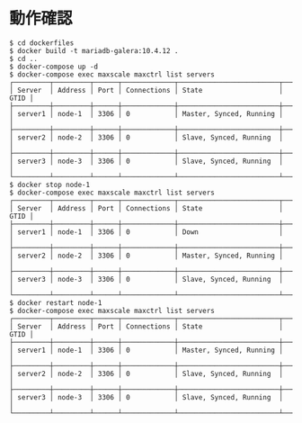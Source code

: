 # 動作確認

    $ cd dockerfiles
    $ docker build -t mariadb-galera:10.4.12 .
    $ cd ..
    $ docker-compose up -d
    $ docker-compose exec maxscale maxctrl list servers
    ┌─────────┬─────────┬──────┬─────────────┬─────────────────────────┬──────┐
    │ Server  │ Address │ Port │ Connections │ State                   │ GTID │
    ├─────────┼─────────┼──────┼─────────────┼─────────────────────────┼──────┤
    │ server1 │ node-1  │ 3306 │ 0           │ Master, Synced, Running │      │
    ├─────────┼─────────┼──────┼─────────────┼─────────────────────────┼──────┤
    │ server2 │ node-2  │ 3306 │ 0           │ Slave, Synced, Running  │      │
    ├─────────┼─────────┼──────┼─────────────┼─────────────────────────┼──────┤
    │ server3 │ node-3  │ 3306 │ 0           │ Slave, Synced, Running  │      │
    └─────────┴─────────┴──────┴─────────────┴─────────────────────────┴──────┘
    $ docker stop node-1
    $ docker-compose exec maxscale maxctrl list servers
    ┌─────────┬─────────┬──────┬─────────────┬─────────────────────────┬──────┐
    │ Server  │ Address │ Port │ Connections │ State                   │ GTID │
    ├─────────┼─────────┼──────┼─────────────┼─────────────────────────┼──────┤
    │ server1 │ node-1  │ 3306 │ 0           │ Down                    │      │
    ├─────────┼─────────┼──────┼─────────────┼─────────────────────────┼──────┤
    │ server2 │ node-2  │ 3306 │ 0           │ Master, Synced, Running │      │
    ├─────────┼─────────┼──────┼─────────────┼─────────────────────────┼──────┤
    │ server3 │ node-3  │ 3306 │ 0           │ Slave, Synced, Running  │      │
    └─────────┴─────────┴──────┴─────────────┴─────────────────────────┴──────┘
    $ docker restart node-1
    $ docker-compose exec maxscale maxctrl list servers
    ┌─────────┬─────────┬──────┬─────────────┬─────────────────────────┬──────┐
    │ Server  │ Address │ Port │ Connections │ State                   │ GTID │
    ├─────────┼─────────┼──────┼─────────────┼─────────────────────────┼──────┤
    │ server1 │ node-1  │ 3306 │ 0           │ Master, Synced, Running │      │
    ├─────────┼─────────┼──────┼─────────────┼─────────────────────────┼──────┤
    │ server2 │ node-2  │ 3306 │ 0           │ Slave, Synced, Running  │      │
    ├─────────┼─────────┼──────┼─────────────┼─────────────────────────┼──────┤
    │ server3 │ node-3  │ 3306 │ 0           │ Slave, Synced, Running  │      │
    └─────────┴─────────┴──────┴─────────────┴─────────────────────────┴──────┘